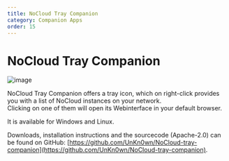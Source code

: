 ```yaml
---
title: NoCloud Tray Companion
category: Companion Apps
order: 15
---
```

# NoCloud Tray Companion

<img src="https://user-images.githubusercontent.com/974410/156892054-01d113e8-17e3-4a6f-b931-3eb2b54756d.png" alt="image">

NoCloud Tray Companion offers a tray icon, which on right-click provides you with a list of NoCloud instances on your network.<br/>
Clicking on one of them will open its Webinterface in your default browser.

It is available for Windows and Linux.

Downloads, installation instructions and the sourcecode (Apache-2.0) can be found on GitHub: [https://github.com/UnKn0wn/NoCloud-tray-companion](https://github.com/UnKn0wn/NoCloud-tray-companion).

